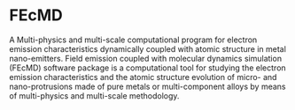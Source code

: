 # FEcMD
A Multi-physics and multi-scale computational program for electron emission characteristics dynamically coupled with atomic structure in metal nano-emitters.
Field emission coupled with molecular dynamics simulation (FEcMD) software package is a computational tool for studying the electron emission characteristics and the atomic structure evolution of micro- and nano-protrusions made of pure metals or multi-component alloys by means of multi-physics and multi-scale methodology.
